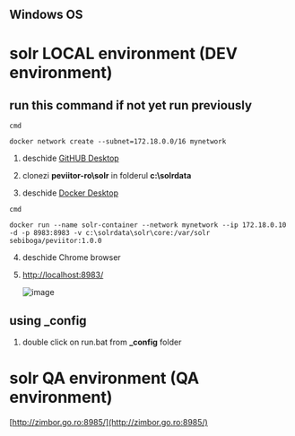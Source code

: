 ## Windows OS


# solr LOCAL  environment (DEV environment)
## run this command if not yet run previously
`cmd`
```
docker network create --subnet=172.18.0.0/16 mynetwork
```


1. deschide
[GitHUB Desktop](https://desktop.github.com/)
2. clonezi **peviitor-ro\solr** in folderul **c:\solrdata**

3. deschide
[Docker Desktop](https://www.docker.com/products/docker-desktop/)

`cmd`
```
docker run --name solr-container --network mynetwork --ip 172.18.0.10 -d -p 8983:8983 -v c:\solrdata\solr\core:/var/solr sebiboga/peviitor:1.0.0
```
4. deschide Chrome browser
5. [http://localhost:8983/](http://localhost:8983/)

   ![image](https://github.com/peviitor-ro/solr/assets/41440889/88af14d4-7906-4178-8f80-f601f8d44207)



## using _config
1. double click on run.bat from **_config** folder

# solr QA environment (QA environment)
[http://zimbor.go.ro:8985/](http://zimbor.go.ro:8985/)


